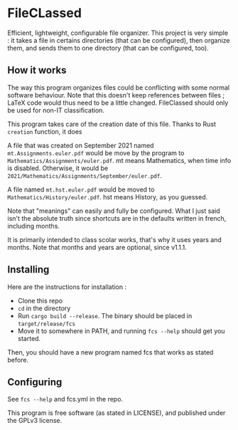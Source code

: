 # FileCLassed

Efficient, lightweight, configurable file organizer. This project is very simple : it takes a file in certains directories (that can be configured), then organize them, and sends them to one directory (that can be configured, too).

## How it works

The way this program organizes files could be conflicting with some normal software behaviour. Note that this doesn't keep references between files ; LaTeX code would thus need to be a little changed. FileClassed should only be used for non-IT classification.

This program takes care of the creation date of this file. Thanks to Rust `creation` function, it does

A file that was created on September 2021 named `mt.Assignments.euler.pdf` would be move by the program to `Mathematics/Assignments/euler.pdf`. mt means Mathematics, when time info is disabled. Otherwise, it would be `2021/Mathematics/Assignments/September/euler.pdf`.

A file named `mt.hst.euler.pdf` would be moved to `Mathematics/History/euler.pdf`. hst means History, as you guessed.

Note that "meanings" can easily and fully be configured. What I just said isn't the absolute truth since shortcuts are in the defaults written in french, including months.

It is primarily intended to class scolar works, that's why it uses years and months.
Note that months and years are optional, since v1.1.1.

## Installing

Here are the instructions for installation :
- Clone this repo
- `cd` in the directory
- Run `cargo build --release`. The binary should be placed in `target/release/fcs`
- Move it to somewhere in PATH, and running `fcs --help` should get you started.

Then, you should have a new program named fcs that works as stated before.

## Configuring

See `fcs --help` and fcs.yml in the repo.

This program is free software (as stated in LICENSE), and published under the GPLv3 license.

